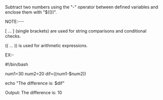 Subtract two numbers using the "-" operator between defined variables and enclose them with "$(())".

NOTE:---

[ ... ] (single brackets) are used for string comparisons and conditional checks.

(( ... )) is used for arithmetic expressions.


EX:-

#!/bin/bash

num1=30
num2=20
dif=$(($num1-$num2))

echo "The difference is: $dif"

Output:
The difference is: 10

